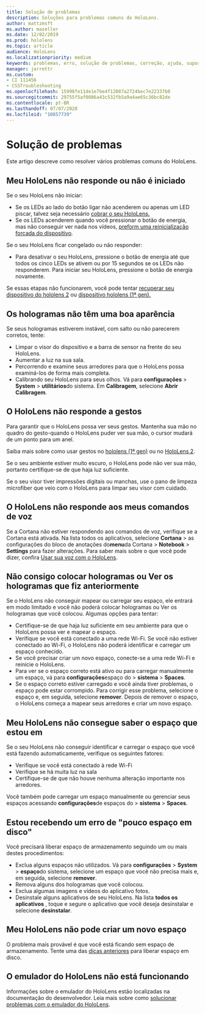 ```yaml
---
title: Solução de problemas
description: Soluções para problemas comuns do HoloLens.
author: mattzmsft
ms.author: mazeller
ms.date: 12/02/2019
ms.prod: hololens
ms.topic: article
audience: HoloLens
ms.localizationpriority: medium
keywords: problemas, erro, solução de problemas, correção, ajuda, suporte, HoloLens
manager: jarrettr
ms.custom:
- CI 111456
- CSSTroubleshooting
ms.openlocfilehash: 15998fe11de1e7be4f12087a2724bec7e22337b0
ms.sourcegitcommit: 29755f5af0086a43c532fb5a9a4ae65c36bc82de
ms.contentlocale: pt-BR
ms.lasthandoff: 07/07/2020
ms.locfileid: "10857739"
---
```

# Solução de problemas

Este artigo descreve como resolver vários problemas comuns do HoloLens.

## Meu HoloLens não responde ou não é iniciado

Se o seu HoloLens não iniciar:

- Se os LEDs ao lado do botão ligar não acenderem ou apenas um LED piscar, talvez seja necessário [cobrar o seu HoloLens.](hololens-recovery.md#charging-the-device)
- Se os LEDs acenderem quando você pressionar o botão de energia, mas não conseguir ver nada nos vídeos, [preform uma reinicialização forçada do dispositivo](hololens-recovery.md#hard-reset-procedure).

Se o seu HoloLens ficar congelado ou não responder:

- Para desativar o seu HoloLens, pressione o botão de energia até que todos os cinco LEDs se ativem ou por 15 segundos se os LEDs não responderem. Para iniciar seu HoloLens, pressione o botão de energia novamente.

Se essas etapas não funcionarem, você pode tentar [recuperar seu dispositivo do hololens 2](hololens-recovery.md) ou [dispositivo hololens (1ª gen).](hololens1-recovery.md)

## Os hologramas não têm uma boa aparência

Se seus hologramas estiverem instável, com salto ou não parecerem corretos, tente:

- Limpar o visor do dispositivo e a barra de sensor na frente do seu HoloLens.
- Aumentar a luz na sua sala.
- Percorrendo e examine seus arredores para que o HoloLens possa examiná-los de forma mais completa.
- Calibrando seu HoloLens para seus olhos. Vá para **configurações**  >  **System**  >  **utilitários**do sistema. Em **Calibragem**, selecione **Abrir Calibragem**.

## O HoloLens não responde a gestos

Para garantir que o HoloLens possa ver seus gestos.  Mantenha sua mão no quadro do gesto-quando o HoloLens puder ver sua mão, o cursor mudará de um ponto para um anel.

Saiba mais sobre como usar gestos no [hololens (1ª gen)](hololens1-basic-usage.md#use-hololens-with-your-hands) ou no [HoloLens 2](hololens2-basic-usage.md#the-hand-tracking-frame).

Se o seu ambiente estiver muito escuro, o HoloLens pode não ver sua mão, portanto certifique-se de que haja luz suficiente.

Se o seu visor tiver impressões digitais ou manchas, use o pano de limpeza microfiber que veio com o HoloLens para limpar seu visor com cuidado.

## O HoloLens não responde aos meus comandos de voz

Se a Cortana não estiver respondendo aos comandos de voz, verifique se a Cortana está ativada. Na lista todos os aplicativos, selecione **Cortana**  >  as configurações do bloco de anotações do**menu**da Cortana  >  **Notebook**  >  **Settings** para fazer alterações. Para saber mais sobre o que você pode dizer, confira [Usar sua voz com o HoloLens](hololens-cortana.md).

## Não consigo colocar hologramas ou Ver os hologramas que fiz anteriormente

Se o HoloLens não conseguir mapear ou carregar seu espaço, ele entrará em modo limitado e você não poderá colocar hologramas ou Ver os hologramas que você colocou. Algumas opções para tentar:

- Certifique-se de que haja luz suficiente em seu ambiente para que o HoloLens possa ver e mapear o espaço.
- Verifique se você está conectado a uma rede Wi-Fi. Se você não estiver conectado ao Wi-Fi, o HoloLens não poderá identificar e carregar um espaço conhecido.
- Se você precisar criar um novo espaço, conecte-se a uma rede Wi-Fi e reinicie o HoloLens.
- Para ver se o espaço correto está ativo ou para carregar manualmente um espaço, vá para **configurações**espaço do  >  **sistema**  >  **Spaces**.
- Se o espaço correto estiver carregado e você ainda tiver problemas, o espaço pode estar corrompido. Para corrigir esse problema, selecione o espaço e, em seguida, selecione **remover**. Depois de remover o espaço, o HoloLens começa a mapear seus arredores e criar um novo espaço.

## Meu HoloLens não consegue saber o espaço que estou em

Se o seu HoloLens não conseguir identificar e carregar o espaço que você está fazendo automaticamente, verifique os seguintes fatores:

- Verifique se você está conectado à rede Wi-Fi
- Verifique se há muita luz na sala
- Certifique-se de que não houve nenhuma alteração importante nos arredores.

Você também pode carregar um espaço manualmente ou gerenciar seus espaços acessando **configurações**de espaços do  >  **sistema**  >  **Spaces**.

## Estou recebendo um erro de "pouco espaço em disco"

Você precisará liberar espaço de armazenamento seguindo um ou mais destes procedimentos:

- Exclua alguns espaços não utilizados. Vá para **configurações**  >  **System**  >  **espaço**do sistema, selecione um espaço que você não precisa mais e, em seguida, selecione **remover**.
- Remova alguns dos hologramas que você colocou.
- Exclua algumas imagens e vídeos do aplicativo fotos.
- Desinstale alguns aplicativos de seu HoloLens. Na lista **todos os aplicativos** , toque e segure o aplicativo que você deseja desinstalar e selecione **desinstalar**.

## Meu HoloLens não pode criar um novo espaço

O problema mais provável é que você está ficando sem espaço de armazenamento. Tente uma das [dicas anteriores](#im-getting-a-low-disk-space-error) para liberar espaço em disco.

## O emulador do HoloLens não está funcionando

Informações sobre o emulador do HoloLens estão localizadas na documentação do desenvolvedor.  Leia mais sobre como [solucionar problemas com o emulador do HoloLens](https://docs.microsoft.com/windows/mixed-reality/using-the-hololens-emulator#troubleshooting).
